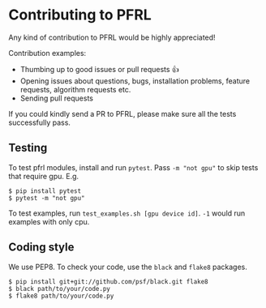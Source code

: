 # Contributing to PFRL

Any kind of contribution to PFRL would be highly appreciated!

Contribution examples:
- Thumbing up to good issues or pull requests :+1:
- Opening issues about questions, bugs, installation problems, feature requests, algorithm requests etc.
- Sending pull requests

If you could kindly send a PR to PFRL, please make sure all the tests successfully pass.

## Testing

To test pfrl modules, install and run `pytest`. Pass `-m "not gpu"` to skip tests that require gpu. E.g.
```
$ pip install pytest
$ pytest -m "not gpu"
```

To test examples, run `test_examples.sh [gpu device id]`. `-1` would run examples with only cpu.

## Coding style

We use PEP8. To check your code, use the `black` and `flake8` packages.
```
$ pip install git+git://github.com/psf/black.git flake8
$ black path/to/your/code.py
$ flake8 path/to/your/code.py
```
